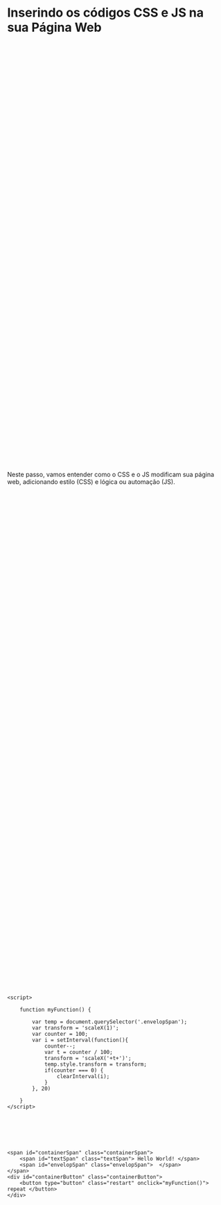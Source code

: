 # Inserindo os códigos CSS e JS na sua Página Web

Neste passo, vamos entender como o CSS e o JS modificam sua página web, adicionando estilo (CSS) e lógica ou automação (JS).


<pre>
<!DOCTYPE html>
<html lang="en">
<head>
    <meta charset="UTF-8">
    <meta http-equiv="X-UA-Compatible" content="IE=edge">
    <meta name="viewport" content="width=device-width, initial-scale=1.0">
    <title>Document</title>

    <style>
        body, html{
            height: 98%;
        }

        body{
            display: flex;
            position: relative;
            flex-wrap: wrap;
            width: 98.5%;
            justify-content: center;
        }

        .containerSpan{
            display: block;
            align-items:center;
            position: absolute;
            align-self: center; 
            font-size: 15vmin;
            font-weight: 1000;
            font-family:'Trebuchet MS', 'Lucida Sans Unicode', 'Lucida Grande', 'Lucida Sans', Arial, sans-serif;
            line-height: 1.205;
        }

        .textSpan{
            opacity: 1;
        }

        .envelopSpan {
            position: absolute;
            width: 100%;
            height: 100%;
            left: 0;
            top: 0;
            z-index: 100;
            transform-origin: right;
            transform: scaleX(1);
            background-color: #ffffff;
        }


        .containerButton {
            display: block;
            position: absolute; 
            align-self: flex-end;
            z-index: 100;
        }

        .restart {
            font-size: 12px;
            bottom: 0;
            left: 0;
            right: 0;
            background-color: #fff;
            border-bottom: 1px dotted grey;
            padding: 0;
            margin: 0 auto 2%;
            cursor: pointer;
            color: grey;
        }
    </style>

    <script>
    
        function myFunction() {

            var temp = document.querySelector('.envelopSpan');
            var transform = 'scaleX(1)';
            var counter = 100;
            var i = setInterval(function(){
                counter--;
                var t = counter / 100;
                transform = 'scaleX('+t+')';
                temp.style.transform = transform;
                if(counter === 0) {
                    clearInterval(i);
                }
            }, 20)
            
        }
    </script>


</head>
<body>

    <span id="containerSpan" class="containerSpan"> 
        <span id="textSpan" class="textSpan"> Hello World! </span>
        <span id="envelopSpan" class="envelopSpan">  </span>  
    </span>
    <div id="containerButton" class="containerButton">
        <button type="button" class="restart" onclick="myFunction()"> repeat </button>
    </div>
</body>
</html>
</pre>